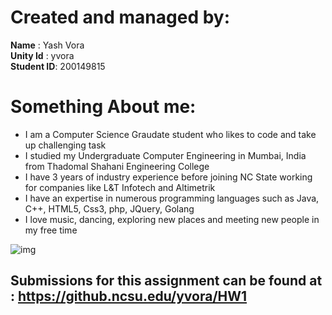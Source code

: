 # Created and managed by:
**Name** : Yash Vora <br/>
**Unity Id** : yvora <br/>
**Student ID**: 200149815

# Something About me:
 * I am a Computer Science Graudate student who likes to code and take up challenging task
 * I studied my Undergraduate Computer Engineering in Mumbai, India from Thadomal Shahani Engineering College
 * I have 3 years of industry experience before joining NC State working for companies like L&T Infotech and Altimetrik 
 * I have an expertise in numerous programming languages such as Java, C++, HTML5, Css3, php, JQuery, Golang
 * I love music, dancing, exploring new places and meeting new people in my free time

![img](https://github.ncsu.edu/yvora/HW1/blob/gh-pages/images/pic.jpg)

## Submissions for this assignment can be found at : https://github.ncsu.edu/yvora/HW1 
